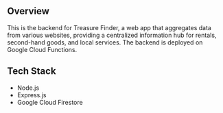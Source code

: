 ## Overview

This is the backend for Treasure Finder, a web app that aggregates data from various websites, providing a centralized information hub for rentals, second-hand goods, and local services. The backend is deployed on Google Cloud Functions.

## Tech Stack

- Node.js
- Express.js
- Google Cloud Firestore
